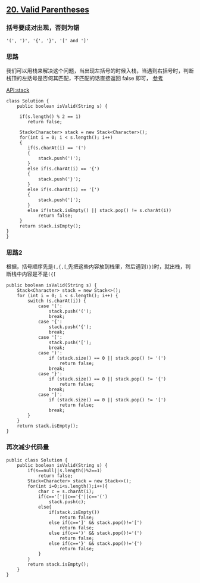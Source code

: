 ## [20. Valid Parentheses](https://leetcode.com/problems/valid-parentheses/description/)

### 括号要成对出现，否则为错
``'(', ')', '{', '}', '[' and ']'``


### 思路
我们可以用栈来解决这个问题，当出现左括号的时候入栈，当遇到右括号时，判断栈顶的左括号是否何其匹配，不匹配的话直接返回 false 即可，
[参考](https://github.com/Blankj/awesome-java-leetcode/blob/master/note/020/README.md)


[API:stack](https://docs.oracle.com/javase/8/docs/api/java/util/Stack.html#method.summary)

    class Solution {
        public boolean isValid(String s) {

         if(s.length() % 2 == 1)
            return false;

         Stack<Character> stack = new Stack<Character>();
    	 for(int i = 0; i < s.length(); i++)
    	 {
    		if(s.charAt(i) == '(')
    		{
    			stack.push(')');
    		}
    		else if(s.charAt(i) == '{')
    		{
    			stack.push('}');
    		}
    		else if(s.charAt(i) == '[')
    		{
    			stack.push(']');
    		}
    		else if(stack.isEmpty() || stack.pop() != s.charAt(i))
    			return false;
    	 }
    	 return stack.isEmpty();
    }
    }


### 思路2

根据，括号顺序先是`(,{,[`,先把这些内容放到栈里，然后遇到`)}]`时，就出栈，判断栈中内容是不是`({[`

    public boolean isValid(String s) {
        Stack<Character> stack = new Stack<>();
        for (int i = 0; i < s.length(); i++) {
            switch (s.charAt(i)) {
                case '(':
                    stack.push('(');
                    break;
                case '{':
                    stack.push('{');
                    break;
                case '[':
                    stack.push('[');
                    break;
                case ')':
                    if (stack.size() == 0 || stack.pop() != '(')
                        return false;
                    break;
                case '}':
                    if (stack.size() == 0 || stack.pop() != '{')
                        return false;
                    break;
                case ']':
                    if (stack.size() == 0 || stack.pop() != '[')
                        return false;
                    break;
            }
        }
        return stack.isEmpty();
    }

### 再次减少代码量


    public class Solution {
        public boolean isValid(String s) {
            if(s==null||s.length()%2==1)
                return false;
            Stack<Character> stack = new Stack<>();
            for(int i=0;i<s.length();i++){
                char c = s.charAt(i);
                if(c=='['||c=='{'||c=='(')
                    stack.push(c);
                else{
                    if(stack.isEmpty())
                        return false;
                    else if(c==']' && stack.pop()!='[')
                        return false;
                    else if(c==')' && stack.pop()!='(')
                        return false;
                    else if(c=='}' && stack.pop()!='{')
                        return false;
                }
            }
            return stack.isEmpty();
        }
    }

